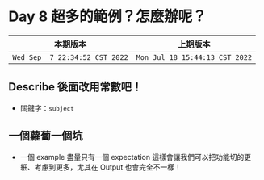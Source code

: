 # Day 8 超多的範例？怎麼辦呢？

|本期版本|上期版本
|:---:|:---:|
`Wed Sep  7 22:34:52 CST 2022` | `Mon Jul 18 15:44:13 CST 2022`


## Describe 後面改用常數吧！

* 關鍵字：`subject`

## 一個蘿蔔一個坑

* 一個 example 盡量只有一個 expectation 這樣會讓我們可以把功能切的更細、考慮到更多，尤其在 Output 也會完全不一樣！